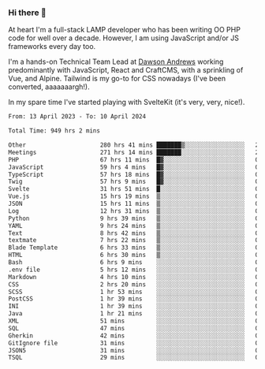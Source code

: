 ### Hi there 👋

<!--
**JamesNock/JamesNock** is a ✨ _special_ ✨ repository because its `README.md` (this file) appears on your GitHub profile.

Here are some ideas to get you started:

- 🔭 I’m currently working on ...
- 🌱 I’m currently learning ...
- 👯 I’m looking to collaborate on ...
- 🤔 I’m looking for help with ...
- 💬 Ask me about ...
- 📫 How to reach me: ...
- 😄 Pronouns: ...
- ⚡ Fun fact: ...
-->
At heart I'm a full-stack LAMP developer who has been writing OO PHP code for well over a decade. However, I am using JavaScript and/or JS frameworks every day too.

I'm a hands-on Technical Team Lead at [Dawson Andrews](https://www.dawsonandrews.com/) working predominantly with JavaScript, React and CraftCMS, with a sprinkling of Vue, and Alpine. Tailwind is my go-to for CSS nowadays (I've been converted, aaaaaaargh!).

In my spare time I've started playing with SvelteKit (it's very, very, nice!).

<!--START_SECTION:waka-->

```txt
From: 13 April 2023 - To: 10 April 2024

Total Time: 949 hrs 2 mins

Other                     280 hrs 41 mins ███████▒░░░░░░░░░░░░░░░░░   29.58 %
Meetings                  271 hrs 14 mins ███████░░░░░░░░░░░░░░░░░░   28.59 %
PHP                       67 hrs 11 mins  █▓░░░░░░░░░░░░░░░░░░░░░░░   07.08 %
JavaScript                59 hrs 4 mins   █▓░░░░░░░░░░░░░░░░░░░░░░░   06.23 %
TypeScript                57 hrs 18 mins  █▓░░░░░░░░░░░░░░░░░░░░░░░   06.04 %
Twig                      57 hrs 9 mins   █▓░░░░░░░░░░░░░░░░░░░░░░░   06.02 %
Svelte                    31 hrs 51 mins  █░░░░░░░░░░░░░░░░░░░░░░░░   03.36 %
Vue.js                    15 hrs 19 mins  ▒░░░░░░░░░░░░░░░░░░░░░░░░   01.62 %
JSON                      15 hrs 11 mins  ▒░░░░░░░░░░░░░░░░░░░░░░░░   01.60 %
Log                       12 hrs 31 mins  ▒░░░░░░░░░░░░░░░░░░░░░░░░   01.32 %
Python                    9 hrs 39 mins   ▒░░░░░░░░░░░░░░░░░░░░░░░░   01.02 %
YAML                      9 hrs 24 mins   ▒░░░░░░░░░░░░░░░░░░░░░░░░   00.99 %
Text                      8 hrs 42 mins   ▒░░░░░░░░░░░░░░░░░░░░░░░░   00.92 %
textmate                  7 hrs 22 mins   ▒░░░░░░░░░░░░░░░░░░░░░░░░   00.78 %
Blade Template            6 hrs 33 mins   ▒░░░░░░░░░░░░░░░░░░░░░░░░   00.69 %
HTML                      6 hrs 30 mins   ▒░░░░░░░░░░░░░░░░░░░░░░░░   00.69 %
Bash                      6 hrs 9 mins    ░░░░░░░░░░░░░░░░░░░░░░░░░   00.65 %
.env file                 5 hrs 12 mins   ░░░░░░░░░░░░░░░░░░░░░░░░░   00.55 %
Markdown                  4 hrs 10 mins   ░░░░░░░░░░░░░░░░░░░░░░░░░   00.44 %
CSS                       2 hrs 20 mins   ░░░░░░░░░░░░░░░░░░░░░░░░░   00.25 %
SCSS                      1 hr 53 mins    ░░░░░░░░░░░░░░░░░░░░░░░░░   00.20 %
PostCSS                   1 hr 39 mins    ░░░░░░░░░░░░░░░░░░░░░░░░░   00.18 %
INI                       1 hr 39 mins    ░░░░░░░░░░░░░░░░░░░░░░░░░   00.17 %
Java                      1 hr 21 mins    ░░░░░░░░░░░░░░░░░░░░░░░░░   00.14 %
XML                       51 mins         ░░░░░░░░░░░░░░░░░░░░░░░░░   00.09 %
SQL                       47 mins         ░░░░░░░░░░░░░░░░░░░░░░░░░   00.08 %
Gherkin                   42 mins         ░░░░░░░░░░░░░░░░░░░░░░░░░   00.07 %
GitIgnore file            31 mins         ░░░░░░░░░░░░░░░░░░░░░░░░░   00.06 %
JSON5                     31 mins         ░░░░░░░░░░░░░░░░░░░░░░░░░   00.05 %
TSQL                      29 mins         ░░░░░░░░░░░░░░░░░░░░░░░░░   00.05 %
```

<!--END_SECTION:waka-->

